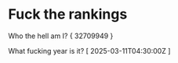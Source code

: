 # Fuck the rankings

Who the hell am I?
{ 32709949 }

What fucking year is it?
[ 2025-03-11T04:30:00Z ]
